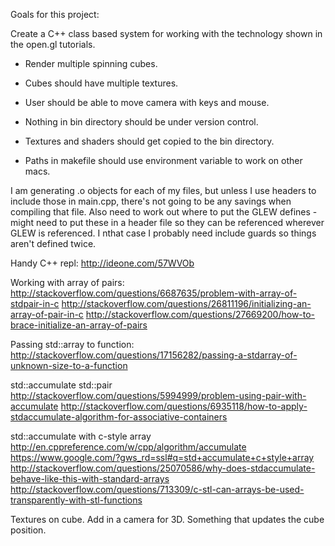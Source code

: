 Goals for this project:

Create a C++ class based system for working with the technology shown in the open.gl tutorials.

- Render multiple spinning cubes.
- Cubes should have multiple textures.
- User should be able to move camera with keys and mouse.

- Nothing in bin directory should be under version control.
- Textures and shaders should get copied to the bin directory.
- Paths in makefile should use environment variable to work on other macs.


I am generating .o objects for each of my files, but unless I use headers to include those in main.cpp, there's not going to be any savings when compiling that file. Also need to work out where to put the GLEW defines - might need to put these in a header file so they can be referenced wherever GLEW is referenced. I nthat case I probably need include guards so things aren't defined twice.


Handy C++ repl: http://ideone.com/57WVOb

Working with array of pairs:
http://stackoverflow.com/questions/6687635/problem-with-array-of-stdpair-in-c
http://stackoverflow.com/questions/26811196/initializing-an-array-of-pair-in-c
http://stackoverflow.com/questions/27669200/how-to-brace-initialize-an-array-of-pairs

Passing std::array to function:
http://stackoverflow.com/questions/17156282/passing-a-stdarray-of-unknown-size-to-a-function

std::accumulate std::pair
http://stackoverflow.com/questions/5994999/problem-using-pair-with-accumulate
http://stackoverflow.com/questions/6935118/how-to-apply-stdaccumulate-algorithm-for-associative-containers

std::accumulate with c-style array
http://en.cppreference.com/w/cpp/algorithm/accumulate
https://www.google.com/?gws_rd=ssl#q=std+accumulate+c+style+array
http://stackoverflow.com/questions/25070586/why-does-stdaccumulate-behave-like-this-with-standard-arrays
http://stackoverflow.com/questions/713309/c-stl-can-arrays-be-used-transparently-with-stl-functions

Textures on cube.
Add in a camera for 3D.
Something that updates the cube position.
